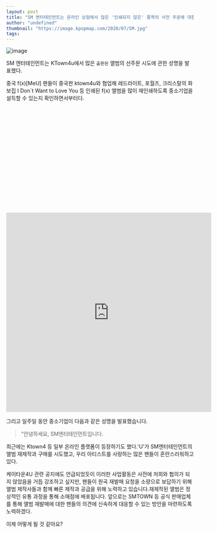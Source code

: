 ```yaml
---
layout: post
title: "SM 엔터테인먼트는 온라인 상점에서 많은 '인쇄되지 않은' 품목의 사전 주문에 대한 보고서를 명확히 합니다."
author: "undefined"
thumbnail: "https://image.kpopmap.com/2020/07/SM.jpg"
tags: 
---
```



![image](https://image.kpopmap.com/2020/07/SM.jpg)

SM 엔터테인먼트는 KTown4u에서 많은 `출판된` 앨범의 선주문 시도에 관한 성명을 발표했다.

중국 f(x)[MeU] 팬들이 중국판 ktown4u와 협업해 레드라이트, 포월즈, 크리스탈의 화보집 I Don`t Want to Love You 등 인쇄된 f(x) 앨범을 많이 재인쇄하도록 중소기업을 설득할 수 있는지 확인하면서부터다.


<div class="video_wrapper" style="padding-top: 56.25%;">
    <iframe id="twitter-widget-0" scrolling="no" frameborder="0" allowtransparency="true" allowfullscreen="true" class="" style="position: static; visibility: visible; width: 550px; height: 535px; display: block; flex-grow: 1;" title="Twitter Tweet" src="https://platform.twitter.com/embed/index.html?creatorScreenName=allkpop&amp;dnt=false&amp;embedId=twitter-widget-0&amp;frame=false&amp;hideCard=false&amp;hideThread=false&amp;id=1349743762902171654&amp;lang=en&amp;origin=https%3A%2F%2Fwww.allkpop.com%2Farticle%2F2021%2F01%2Fsm-entertainment-clarifies-reports-of-the-pre-order-of-many-out-of-print-items-on-online-shops&amp;siteScreenName=allkpop&amp;theme=light&amp;widgetsVersion=ed20a2b%3A1601588405575&amp;width=550px" data-tweet-id="1349743762902171654"></iframe>
</div>


그리고 일주일 동안 중소기업이 다음과 같은 성명을 발표했습니다.

> "안녕하세요, SM엔터테인먼트입니다.

최근에는 Ktown4 등 일부 온라인 플랫폼이 등장하기도 했다.'U'가 SM엔터테인먼트의 앨범 재제작과 구매를 시도했고, 우리 아티스트를 사랑하는 많은 팬들이 혼란스러워하고 있다.

케이타운4U 관련 공지에도 언급되었듯이 이러한 사업활동은 사전에 저희와 협의가 되지 않았음을 거듭 강조하고 싶지만, 팬들이 원곡 재발매 요청을 소량으로 보답하기 위해 앨범 제작사들과 함께 빠른 제작과 공급을 위해 노력하고 있습니다.재제작된 앨범은 정상적인 유통 과정을 통해 소매점에 배포됩니다. 앞으로는 SMTOWN 등 공식 판매업체를 통해 앨범 재발매에 대한 팬들의 의견에 신속하게 대응할 수 있는 방안을 마련하도록 노력하겠다.

이제 어떻게 될 것 같아요?